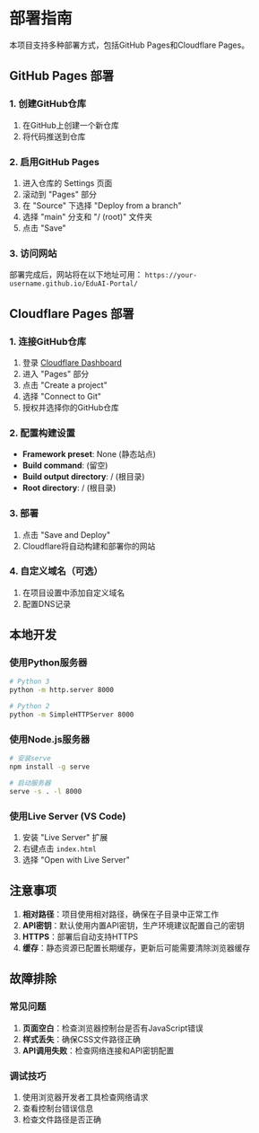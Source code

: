 # 部署指南

本项目支持多种部署方式，包括GitHub Pages和Cloudflare Pages。

## GitHub Pages 部署

### 1. 创建GitHub仓库
1. 在GitHub上创建一个新仓库
2. 将代码推送到仓库

### 2. 启用GitHub Pages
1. 进入仓库的 Settings 页面
2. 滚动到 "Pages" 部分
3. 在 "Source" 下选择 "Deploy from a branch"
4. 选择 "main" 分支和 "/ (root)" 文件夹
5. 点击 "Save"

### 3. 访问网站
部署完成后，网站将在以下地址可用：
`https://your-username.github.io/EduAI-Portal/`

## Cloudflare Pages 部署

### 1. 连接GitHub仓库
1. 登录 [Cloudflare Dashboard](https://dash.cloudflare.com)
2. 进入 "Pages" 部分
3. 点击 "Create a project"
4. 选择 "Connect to Git"
5. 授权并选择你的GitHub仓库

### 2. 配置构建设置
- **Framework preset**: None (静态站点)
- **Build command**: (留空)
- **Build output directory**: / (根目录)
- **Root directory**: / (根目录)

### 3. 部署
1. 点击 "Save and Deploy"
2. Cloudflare将自动构建和部署你的网站

### 4. 自定义域名（可选）
1. 在项目设置中添加自定义域名
2. 配置DNS记录

## 本地开发

### 使用Python服务器
```bash
# Python 3
python -m http.server 8000

# Python 2
python -m SimpleHTTPServer 8000
```

### 使用Node.js服务器
```bash
# 安装serve
npm install -g serve

# 启动服务器
serve -s . -l 8000
```

### 使用Live Server (VS Code)
1. 安装 "Live Server" 扩展
2. 右键点击 `index.html`
3. 选择 "Open with Live Server"

## 注意事项

1. **相对路径**：项目使用相对路径，确保在子目录中正常工作
2. **API密钥**：默认使用内置API密钥，生产环境建议配置自己的密钥
3. **HTTPS**：部署后自动支持HTTPS
4. **缓存**：静态资源已配置长期缓存，更新后可能需要清除浏览器缓存

## 故障排除

### 常见问题
1. **页面空白**：检查浏览器控制台是否有JavaScript错误
2. **样式丢失**：确保CSS文件路径正确
3. **API调用失败**：检查网络连接和API密钥配置

### 调试技巧
1. 使用浏览器开发者工具检查网络请求
2. 查看控制台错误信息
3. 检查文件路径是否正确
